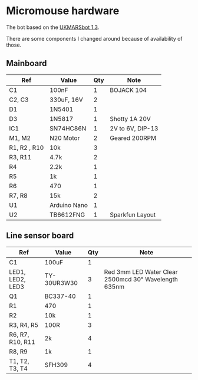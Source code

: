 # Micromouse hardware

The bot based on the [UKMARSbot 1.3](https://github.com/ukmars/ukmarsbot/).

There are some components I changed around because of availability of those.


## Mainboard

| Ref | Value | Qty | Note |
| --- | --- | --- | --- |
| C1 | 100nF | 1 | BOJACK 104 |
| C2, C3 | 330uF, 16V | 2 | |
| D1 | 1N5401 | 1 | |
| D3 | 1N5817 | 1 | Shotty 1A 20V |
| IC1 | SN74HC86N | 1 | 2V to 6V, DIP-13 |
| M1, M2 | N20 Motor | 2 | Geared 200RPM |
| R1, R2 , R10 | 10k | 3 | |
| R3, R11 | 4.7k | 2 | |
| R4 | 2.2k | 1 | |
| R5 | 1k | 1 | |
| R6 | 470 | 1 | |
| R7, R8 | 15k | 2 | |
| U1 | Arduino Nano | 1 | |
| U2 | TB6612FNG | 1 | Sparkfun Layout |

## Line sensor board

| Ref | Value | Qty | Note |
| --- | --- | --- | --- |
| C1 | 100uF | 1 | | 
| LED1, LED2, LED3 | TY-30UR3W30 | 3 | Red 3mm LED Water Clear 2500mcd 30° Wavelength 635nm |
| Q1 | BC337-40 | 1 | |
| R1 | 470 | 1 | |
| R2 | 10k | 1 | |
| R3, R4, R5 | 100R | 3 | |
| R6, R7, R10, R11 | 2k | 4 |
| R8, R9 | 1k | 1 | |
| T1, T2, T3, T4 | SFH309 | 4 |
